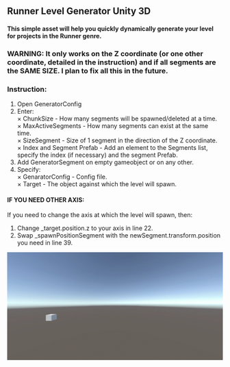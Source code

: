 ﻿## Runner Level Generator Unity 3D
#### This simple asset will help you quickly dynamically generate your level for projects in the Runner genre.

### WARNING: It only works on the Z coordinate (or one other coordinate, detailed in the instruction) and if all segments are the SAME SIZE. I plan to fix all this in the future.


### Instruction: 

1. Open GeneratorConfig
2. Enter:<br>
× ChunkSize - How many segments will be spawned/deleted at a time.<br>
× MaxActiveSegments - How many segments can exist at the same time.<br>
× SizeSegment - Size of 1 segment in the direction of the Z coordinate.<br>
× Index and Segment Prefab - Add an element to the Segments list, specify the index (if necessary) and the segment Prefab.<br>
3. Add GeneratorSegment on empty gameobject or on any other.
4. Specify:<br>
× GenaratorConfig - Config file.<br>
× Target - The object against which the level will spawn.<br>

#### IF YOU NEED OTHER AXIS:
If you need to change the axis at which the level will spawn, then: 
1. Change _target.position.z to your axis in line 22.
2. Swap _spawnPositionSegment with the newSegment.transform.position you need in line 39.

![Gif](https://github.com/nohatler/Runner-Level-Generator-Unity-3D/blob/main/Assets/Demo/RunnerGeneratorLevel.gif?raw=true)
